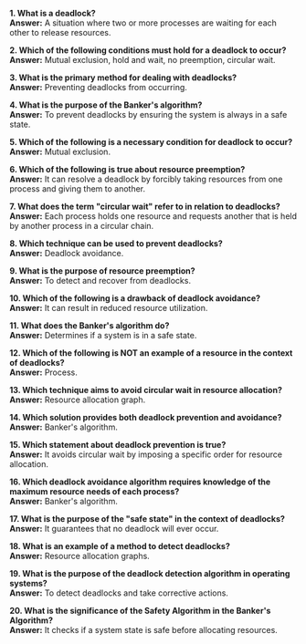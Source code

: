 
**1. What is a deadlock?**  
**Answer:** A situation where two or more processes are waiting for each other to release resources.

**2. Which of the following conditions must hold for a deadlock to occur?**  
**Answer:** Mutual exclusion, hold and wait, no preemption, circular wait.

**3. What is the primary method for dealing with deadlocks?**  
**Answer:** Preventing deadlocks from occurring.

**4. What is the purpose of the Banker's algorithm?**  
**Answer:** To prevent deadlocks by ensuring the system is always in a safe state.

**5. Which of the following is a necessary condition for deadlock to occur?**  
**Answer:** Mutual exclusion.

**6. Which of the following is true about resource preemption?**  
**Answer:** It can resolve a deadlock by forcibly taking resources from one process and giving them to another.

**7. What does the term "circular wait" refer to in relation to deadlocks?**  
**Answer:** Each process holds one resource and requests another that is held by another process in a circular chain.

**8. Which technique can be used to prevent deadlocks?**  
**Answer:** Deadlock avoidance.

**9. What is the purpose of resource preemption?**  
**Answer:** To detect and recover from deadlocks.

**10. Which of the following is a drawback of deadlock avoidance?**  
**Answer:** It can result in reduced resource utilization.

**11. What does the Banker's algorithm do?**  
**Answer:** Determines if a system is in a safe state.

**12. Which of the following is NOT an example of a resource in the context of deadlocks?**  
**Answer:** Process.

**13. Which technique aims to avoid circular wait in resource allocation?**  
**Answer:** Resource allocation graph.

**14. Which solution provides both deadlock prevention and avoidance?**  
**Answer:** Banker's algorithm.

**15. Which statement about deadlock prevention is true?**  
**Answer:** It avoids circular wait by imposing a specific order for resource allocation.

**16. Which deadlock avoidance algorithm requires knowledge of the maximum resource needs of each process?**  
**Answer:** Banker's algorithm.

**17. What is the purpose of the "safe state" in the context of deadlocks?**  
**Answer:** It guarantees that no deadlock will ever occur.

**18. What is an example of a method to detect deadlocks?**  
**Answer:** Resource allocation graphs.

**19. What is the purpose of the deadlock detection algorithm in operating systems?**  
**Answer:** To detect deadlocks and take corrective actions.

**20. What is the significance of the Safety Algorithm in the Banker's Algorithm?**  
**Answer:** It checks if a system state is safe before allocating resources.